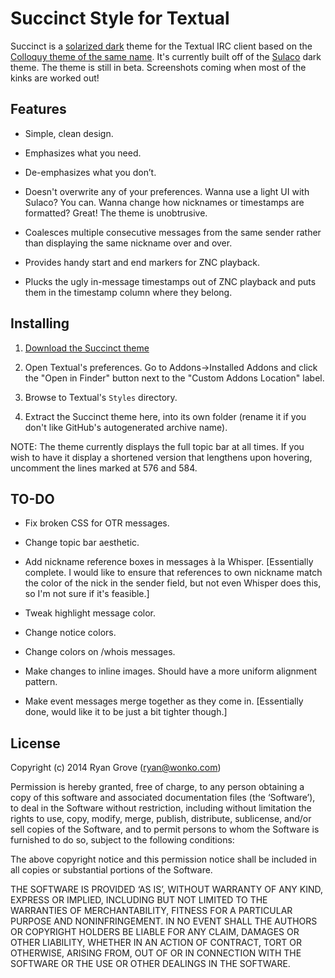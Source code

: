 Succinct Style for Textual
==========================

Succinct is a [solarized dark](http://ethanschoonover.com/solarized) theme for the Textual IRC client based on the [Colloquy theme of the same name](https://github.com/TempSpas/succinct-for-colloquy). It's currently built off of the [Sulaco](https://github.com/rgrove/textual-sulaco) dark theme. The theme is still in beta. Screenshots coming when most of the kinks are worked out!

<!-- ![Screenshot](http://pie.gd/i/141030x3xzz.png) -->

## Features

* Simple, clean design.

* Emphasizes what you need.

* De-emphasizes what you don’t.

* Doesn't overwrite any of your preferences. Wanna use a light UI with Sulaco?
  You can. Wanna change how nicknames or timestamps are formatted? Great! The theme is unobtrusive.

* Coalesces multiple consecutive messages from the same sender rather than
  displaying the same nickname over and over.

* Provides handy start and end markers for ZNC playback.

* Plucks the ugly in-message timestamps out of ZNC playback and puts them in the
  timestamp column where they belong.

## Installing

1. [Download the Succinct theme](https://github.com/rgrove/textual-sulaco/archive/master.zip)

2. Open Textual's preferences. Go to Addons->Installed Addons and click the
   "Open in Finder" button next to the "Custom Addons Location" label.

3. Browse to Textual's `Styles` directory.

4. Extract the Succinct theme here, into its own folder (rename it if you don't
   like GitHub's autogenerated archive name).

NOTE: The theme currently displays the full topic bar at all times. If you wish to have it display a shortened version that lengthens upon hovering, uncomment the lines marked at 576 and 584.

## TO-DO

* Fix broken CSS for OTR messages.

* Change topic bar aesthetic.

* Add nickname reference boxes in messages à la Whisper. [Essentially complete. I would like to ensure that references to own nickname match the color of the nick in the sender field, but not even Whisper does this, so I'm not sure if it's feasible.]

* Tweak highlight message color.

* Change notice colors.

* Change colors on /whois messages.

* Make changes to inline images. Should have a more uniform alignment pattern.

* Make event messages merge together as they come in. [Essentially done, would like it to be just a bit tighter though.]

## License

Copyright (c) 2014 Ryan Grove (ryan@wonko.com)

Permission is hereby granted, free of charge, to any person obtaining a copy of
this software and associated documentation files (the ‘Software’), to deal in
the Software without restriction, including without limitation the rights to
use, copy, modify, merge, publish, distribute, sublicense, and/or sell copies of
the Software, and to permit persons to whom the Software is furnished to do so,
subject to the following conditions:

The above copyright notice and this permission notice shall be included in all
copies or substantial portions of the Software.

THE SOFTWARE IS PROVIDED ‘AS IS’, WITHOUT WARRANTY OF ANY KIND, EXPRESS OR
IMPLIED, INCLUDING BUT NOT LIMITED TO THE WARRANTIES OF MERCHANTABILITY, FITNESS
FOR A PARTICULAR PURPOSE AND NONINFRINGEMENT. IN NO EVENT SHALL THE AUTHORS OR
COPYRIGHT HOLDERS BE LIABLE FOR ANY CLAIM, DAMAGES OR OTHER LIABILITY, WHETHER
IN AN ACTION OF CONTRACT, TORT OR OTHERWISE, ARISING FROM, OUT OF OR IN
CONNECTION WITH THE SOFTWARE OR THE USE OR OTHER DEALINGS IN THE SOFTWARE.
